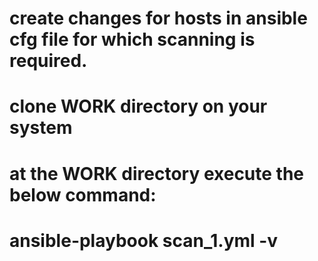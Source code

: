 # create changes for hosts in ansible cfg file for which scanning is required.

# clone WORK directory on your system

# at the WORK directory execute the below command:
#  ansible-playbook scan_1.yml -v
